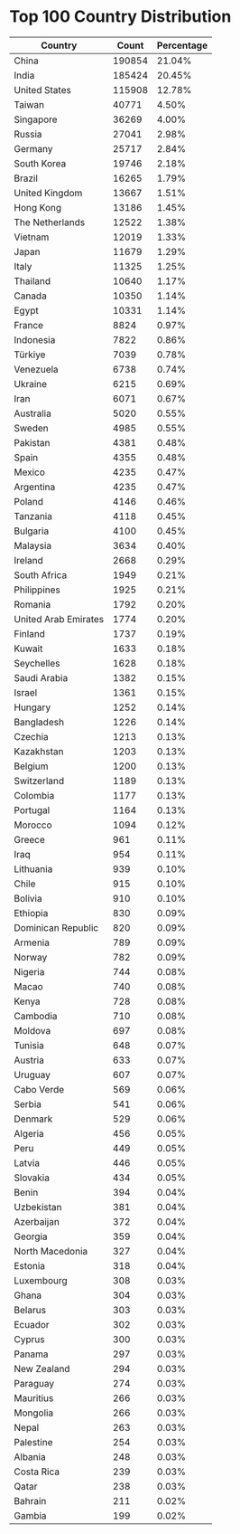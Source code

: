 # Top 100 Country Distribution
| Country | Count | Percentage |
|----|----|----|
| China | 190854 | 21.04% |
| India | 185424 | 20.45% |
| United States | 115908 | 12.78% |
| Taiwan | 40771 | 4.50% |
| Singapore | 36269 | 4.00% |
| Russia | 27041 | 2.98% |
| Germany | 25717 | 2.84% |
| South Korea | 19746 | 2.18% |
| Brazil | 16265 | 1.79% |
| United Kingdom | 13667 | 1.51% |
| Hong Kong | 13186 | 1.45% |
| The Netherlands | 12522 | 1.38% |
| Vietnam | 12019 | 1.33% |
| Japan | 11679 | 1.29% |
| Italy | 11325 | 1.25% |
| Thailand | 10640 | 1.17% |
| Canada | 10350 | 1.14% |
| Egypt | 10331 | 1.14% |
| France | 8824 | 0.97% |
| Indonesia | 7822 | 0.86% |
| Türkiye | 7039 | 0.78% |
| Venezuela | 6738 | 0.74% |
| Ukraine | 6215 | 0.69% |
| Iran | 6071 | 0.67% |
| Australia | 5020 | 0.55% |
| Sweden | 4985 | 0.55% |
| Pakistan | 4381 | 0.48% |
| Spain | 4355 | 0.48% |
| Mexico | 4235 | 0.47% |
| Argentina | 4235 | 0.47% |
| Poland | 4146 | 0.46% |
| Tanzania | 4118 | 0.45% |
| Bulgaria | 4100 | 0.45% |
| Malaysia | 3634 | 0.40% |
| Ireland | 2668 | 0.29% |
| South Africa | 1949 | 0.21% |
| Philippines | 1925 | 0.21% |
| Romania | 1792 | 0.20% |
| United Arab Emirates | 1774 | 0.20% |
| Finland | 1737 | 0.19% |
| Kuwait | 1633 | 0.18% |
| Seychelles | 1628 | 0.18% |
| Saudi Arabia | 1382 | 0.15% |
| Israel | 1361 | 0.15% |
| Hungary | 1252 | 0.14% |
| Bangladesh | 1226 | 0.14% |
| Czechia | 1213 | 0.13% |
| Kazakhstan | 1203 | 0.13% |
| Belgium | 1200 | 0.13% |
| Switzerland | 1189 | 0.13% |
| Colombia | 1177 | 0.13% |
| Portugal | 1164 | 0.13% |
| Morocco | 1094 | 0.12% |
| Greece | 961 | 0.11% |
| Iraq | 954 | 0.11% |
| Lithuania | 939 | 0.10% |
| Chile | 915 | 0.10% |
| Bolivia | 910 | 0.10% |
| Ethiopia | 830 | 0.09% |
| Dominican Republic | 820 | 0.09% |
| Armenia | 789 | 0.09% |
| Norway | 782 | 0.09% |
| Nigeria | 744 | 0.08% |
| Macao | 740 | 0.08% |
| Kenya | 728 | 0.08% |
| Cambodia | 710 | 0.08% |
| Moldova | 697 | 0.08% |
| Tunisia | 648 | 0.07% |
| Austria | 633 | 0.07% |
| Uruguay | 607 | 0.07% |
| Cabo Verde | 569 | 0.06% |
| Serbia | 541 | 0.06% |
| Denmark | 529 | 0.06% |
| Algeria | 456 | 0.05% |
| Peru | 449 | 0.05% |
| Latvia | 446 | 0.05% |
| Slovakia | 434 | 0.05% |
| Benin | 394 | 0.04% |
| Uzbekistan | 381 | 0.04% |
| Azerbaijan | 372 | 0.04% |
| Georgia | 359 | 0.04% |
| North Macedonia | 327 | 0.04% |
| Estonia | 318 | 0.04% |
| Luxembourg | 308 | 0.03% |
| Ghana | 304 | 0.03% |
| Belarus | 303 | 0.03% |
| Ecuador | 302 | 0.03% |
| Cyprus | 300 | 0.03% |
| Panama | 297 | 0.03% |
| New Zealand | 294 | 0.03% |
| Paraguay | 274 | 0.03% |
| Mauritius | 266 | 0.03% |
| Mongolia | 266 | 0.03% |
| Nepal | 263 | 0.03% |
| Palestine | 254 | 0.03% |
| Albania | 248 | 0.03% |
| Costa Rica | 239 | 0.03% |
| Qatar | 238 | 0.03% |
| Bahrain | 211 | 0.02% |
| Gambia | 199 | 0.02% |

